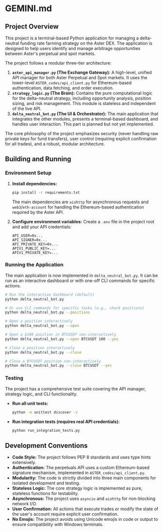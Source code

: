 # GEMINI.md

## Project Overview

This project is a terminal-based Python application for managing a delta-neutral funding rate farming strategy on the Aster DEX. The application is designed to help users identify and manage arbitrage opportunities between Aster's perpetual and spot markets.

The project follows a modular three-tier architecture:

1.  **`aster_api_manager.py` (The Exchange Gateway):** A high-level, unified API manager for both Aster Perpetual and Spot markets. It uses the lower-level `ASTER_codes/api_client.py` for Ethereum-based authentication, data fetching, and order execution.
2.  **`strategy_logic.py` (The Brain):** Contains the pure computational logic for the delta-neutral strategy, including opportunity analysis, position sizing, and risk management. This module is stateless and independent of the live API.
3.  **`delta_neutral_bot.py` (The UI & Orchestrator):** The main application that integrates the other modules, presents a terminal-based dashboard, and handles user interaction. This part is planned but not yet implemented.

The core philosophy of the project emphasizes security (never handling raw private keys for fund transfers), user control (requiring explicit confirmation for all trades), and a robust, modular architecture.

## Building and Running

### Environment Setup

1.  **Install dependencies:**
    ```bash
    pip install -r requirements.txt
    ```
    The main dependencies are `aiohttp` for asynchronous requests and `web3`/`eth-account` for handling the Ethereum-based authentication required by the Aster API.

2.  **Configure environment variables:**
    Create a `.env` file in the project root and add your API credentials:
    ```
    API_USER=0x...
    API_SIGNER=0x...
    API_PRIVATE_KEY=0x...
    APIV1_PUBLIC_KEY=...
    APIV1_PRIVATE_KEY=...
    ```

### Running the Application

The main application is now implemented in `delta_neutral_bot.py`. It can be run as an interactive dashboard or with one-off CLI commands for specific actions.

```bash
# Run the interactive dashboard (default)
python delta_neutral_bot.py

# Or use CLI commands for specific tasks (e.g., check positions)
python delta_neutral_bot.py --positions

# Open a position interactively
python delta_neutral_bot.py --open

# Open a $100 position in BTCUSDT non-interactively
python delta_neutral_bot.py --open BTCUSDT 100 --yes

# Close a position interactively
python delta_neutral_bot.py --close

# Close a BTCUSDT position non-interactively
python delta_neutral_bot.py --close BTCUSDT --yes
```

### Testing

The project has a comprehensive test suite covering the API manager, strategy logic, and CLI functionality.

*   **Run all unit tests:**
    ```bash
    python -m unittest discover -v
    ```

*   **Run integration tests (requires real API credentials):**
    ```bash
    python run_integration_tests.py
    ```

## Development Conventions

*   **Code Style:** The project follows PEP 8 standards and uses type hints extensively.
*   **Authentication:** The perpetuals API uses a custom Ethereum-based signature mechanism, implemented in `ASTER_codes/api_client.py`.
*   **Modularity:** The code is strictly divided into three main components for isolated development and testing.
*   **Stateless Logic:** The core strategy logic is implemented as pure, stateless functions for testability.
*   **Asynchronous:** The project uses `asyncio` and `aiohttp` for non-blocking network I/O.
*   **User Confirmation:** All actions that execute trades or modify the state of the user's account require explicit user confirmation.
*   **No Emojis:** The project avoids using Unicode emojis in code or output to ensure compatibility with Windows terminals.
